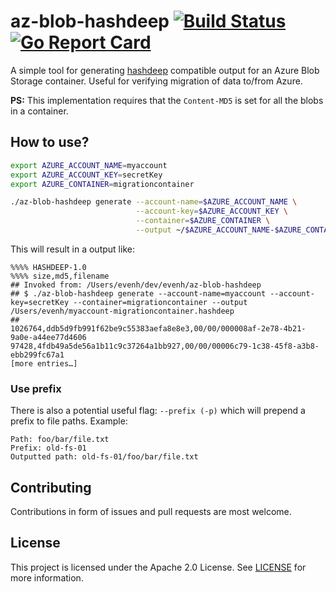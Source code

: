 # az-blob-hashdeep [![Build Status](https://travis-ci.org/evenh/az-blob-hashdeep.svg?branch=master)](https://travis-ci.org/evenh/az-blob-hashdeep) [![Go Report Card](https://goreportcard.com/badge/github.com/evenh/az-blob-hashdeep)](https://goreportcard.com/report/github.com/evenh/az-blob-hashdeep)

A simple tool for generating [hashdeep](https://github.com/jessek/hashdeep) compatible output for an Azure Blob Storage container. Useful for verifying migration of data to/from Azure.

**PS:** This implementation requires that the `Content-MD5` is set for all the blobs in a container. 

## How to use?

```bash
export AZURE_ACCOUNT_NAME=myaccount
export AZURE_ACCOUNT_KEY=secretKey
export AZURE_CONTAINER=migrationcontainer

./az-blob-hashdeep generate --account-name=$AZURE_ACCOUNT_NAME \
                            --account-key=$AZURE_ACCOUNT_KEY \
                            --container=$AZURE_CONTAINER \
                            --output ~/$AZURE_ACCOUNT_NAME-$AZURE_CONTAINER.hashdeep
```

This will result in a output like:

```
%%%% HASHDEEP-1.0
%%%% size,md5,filename
## Invoked from: /Users/evenh/dev/evenh/az-blob-hashdeep
## $ ./az-blob-hashdeep generate --account-name=myaccount --account-key=secretKey --container=migrationcontainer --output /Users/evenh/myaccount-migrationcontainer.hashdeep
##
1026764,ddb5d9fb991f62be9c55383aefa8e8e3,00/00/000008af-2e78-4b21-9a0e-a44ee77d4606
97428,4fdb49a5de56a1b11c9c37264a1bb927,00/00/00006c79-1c38-45f8-a3b8-ebb299fc67a1
[more entries…]
```

### Use prefix
There is also a potential useful flag: `--prefix (-p)` which will prepend a prefix to file paths. Example:
```
Path: foo/bar/file.txt
Prefix: old-fs-01
Outputted path: old-fs-01/foo/bar/file.txt
```

## Contributing

Contributions in form of issues and pull requests are most welcome.

## License

This project is licensed under the Apache 2.0 License. See [LICENSE](./LICENSE) for more information.
